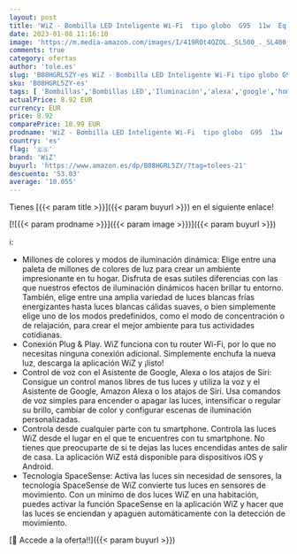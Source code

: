 ```yaml
---
layout: post
title: 'WiZ - Bombilla LED Inteligente Wi-Fi  tipo globo  G95  11w  Eq. 75W  E27  Luz Blanca y de Colores  Compatible con Alexa y Google Home'
date: 2023-01-08 11:16:10
image: 'https://m.media-amazon.com/images/I/419ROt4QZOL._SL500_._SL400_.jpg'
comments: true
category: ofertas
author: 'tole.es'
slug: 'B08HGRL5ZY-es WiZ - Bombilla LED Inteligente Wi-Fi tipo globo G95 11w...'
sku: 'B08HGRL5ZY-es'
tags: [ 'Bombillas','Bombillas LED','Iluminación','alexa','google','home','wiz','🇪🇸', ]
actualPrice: 8.92 EUR
currency: EUR
price: 8.92
comparePrice: 18.99 EUR
prodname: 'WiZ - Bombilla LED Inteligente Wi-Fi  tipo globo  G95  11w  Eq. 75W  E27  Luz Blanca y de Colores  Compatible con Alexa y Google Home'
country: 'es'
flag: '🇪🇸'
brand: 'WiZ'
buyurl: 'https://www.amazon.es/dp/B08HGRL5ZY/?tag=tolees-21'
descuento: '53.03'
average: '10.055'
---
```


Tienes [{{< param title >}}]({{< param buyurl >}}) en el siguiente enlace!

[![{{< param prodname >}}]({{< param image >}})]({{< param buyurl >}})

ℹ️:

- Millones de colores y modos de iluminación dinámica: Elige entre una paleta de millones de colores de luz para crear un ambiente impresionante en tu hogar. Disfruta de esas sutiles diferencias con las que nuestros efectos de iluminación dinámicos hacen brillar tu entorno. También, elige entre una amplia variedad de luces blancas frías energizantes hasta luces blancas cálidas suaves, o bien simplemente elige uno de los modos predefinidos, como el modo de concentración o de relajación, para crear el mejor ambiente para tus actividades cotidianas.
- Conexión Plug & Play. WiZ funciona con tu router Wi-Fi, por lo que no necesitas ninguna conexión adicional. Simplemente enchufa la nueva luz, descarga la aplicación WiZ y ¡listo!
- Control de voz con el Asistente de Google, Alexa o los atajos de Siri: Consigue un control manos libres de tus luces y utiliza la voz y el Asistente de Google, Amazon Alexa o los atajos de Siri. Usa comandos de voz simples para encender o apagar las luces, intensificar o regular su brillo, cambiar de color y configurar escenas de iluminación personalizadas.
- Controla desde cualquier parte con tu smartphone. Controla las luces WiZ desde el lugar en el que te encuentres con tu smartphone. No tienes que preocuparte de si te dejas las luces encendidas antes de salir de casa. La aplicación WiZ está disponible para dispositivos iOS y Android.
- Tecnología SpaceSense: Activa las luces sin necesidad de sensores, la tecnología SpaceSense de WiZ convierte tus luces en sensores de movimiento. Con un mínimo de dos luces WiZ en una habitación, puedes activar la función SpaceSense en la aplicación WiZ y hacer que las luces se enciendan y apaguen automáticamente con la detección de movimiento.

[🛒 Accede a la oferta!!]({{< param buyurl >}})
